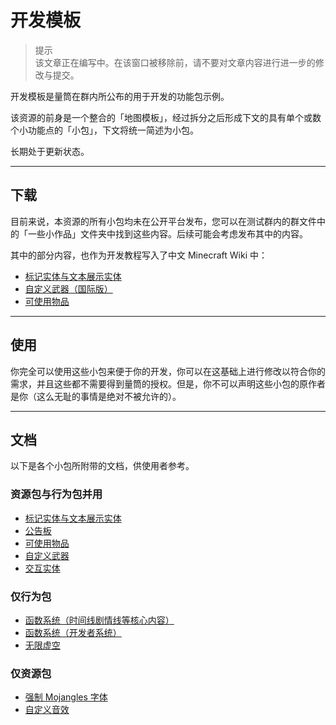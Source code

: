 # 开发模板

> 提示  
  该文章正在编写中。在该窗口被移除前，请不要对文章内容进行进一步的修改与提交。

开发模板是量筒在群内所公布的用于开发的功能包示例。

该资源的前身是一个整合的「地图模板」，经过拆分之后形成下文的具有单个或数个小功能点的「小包」，下文将统一简述为小包。

长期处于更新状态。

---

## 下载

目前来说，本资源的所有小包均未在公开平台发布，您可以在测试群内的群文件中的「一些小作品」文件夹中找到这些内容。后续可能会考虑发布其中的内容。

其中的部分内容，也作为开发教程写入了中文 Minecraft Wiki 中：

- [标记实体与文本展示实体](https://zh.minecraft.wiki/w/Tutorial:%E8%87%AA%E5%AE%9A%E4%B9%89%E5%AE%9E%E4%BD%93#%E5%AE%9E%E7%8E%B0Java%E7%89%88%E7%9A%84%E6%A0%87%E8%AE%B0%E5%AE%9E%E4%BD%93%E4%B8%8E%E6%96%87%E6%9C%AC%E5%B1%95%E7%A4%BA%E5%AE%9E%E4%BD%93)
- [自定义武器（国际版）](https://zh.minecraft.wiki/w/Tutorial:%E8%87%AA%E5%AE%9A%E4%B9%89%E7%89%A9%E5%93%81#%E5%88%B6%E4%BD%9C%E4%B8%80%E6%8A%8A%E8%87%AA%E5%B7%B1%E7%9A%84%E5%89%91)
- [可使用物品](https://zh.minecraft.wiki/w/Tutorial:%E8%87%AA%E5%AE%9A%E4%B9%89%E5%AE%9E%E4%BD%93#%E5%AE%9E%E7%8E%B0Java%E7%89%88%E7%9A%84%E6%A0%87%E8%AE%B0%E5%AE%9E%E4%BD%93%E4%B8%8E%E6%96%87%E6%9C%AC%E5%B1%95%E7%A4%BA%E5%AE%9E%E4%BD%93)

---

## 使用

你完全可以使用这些小包来便于你的开发，你可以在这基础上进行修改以符合你的需求，并且这些都不需要得到量筒的授权。但是，你不可以声明这些小包的原作者是你（这么无耻的事情是绝对不被允许的）。

---

## 文档

以下是各个小包所附带的文档，供使用者参考。

### 资源包与行为包并用
- [标记实体与文本展示实体](./marker_and_test_display.md)
- [公告板](./billboard.md)
- [可使用物品](./usable_items.md)
- [自定义武器](./custom_weapon.md)
- [交互实体](./interaction.md)

### 仅行为包
- [函数系统（时间线剧情线等核心内容）](./function_general.md)
- [函数系统（开发者系统）](./function_developer.md)
- [无限虚空](./inf_void.md)

### 仅资源包
- [强制 Mojangles 字体](./force_mojangles.md)
- [自定义音效](./custom_sound.md)
